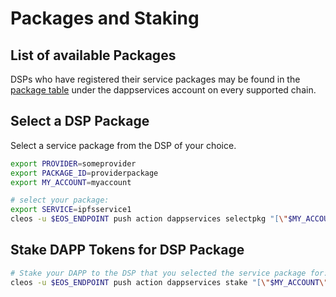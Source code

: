 Packages and Staking
====================

## List of available Packages
DSPs who have registered their service packages may be found in the [package table](https://kylin.eosx.io/account/dappservices?mode=contract&sub=tables&table=package&lowerBound=&upperBound=&limit=100) under the dappservices account on every supported chain.

## Select a DSP Package
Select a service package from the DSP of your choice.  

```bash
export PROVIDER=someprovider
export PACKAGE_ID=providerpackage
export MY_ACCOUNT=myaccount

# select your package: 
export SERVICE=ipfsservice1
cleos -u $EOS_ENDPOINT push action dappservices selectpkg "[\"$MY_ACCOUNT\",\"$PROVIDER\",\"$SERVICE\",\"$PACKAGE_ID\"]" -p $MY_ACCOUNT@active
```

## Stake DAPP Tokens for DSP Package
```bash
# Stake your DAPP to the DSP that you selected the service package for:
cleos -u $EOS_ENDPOINT push action dappservices stake "[\"$MY_ACCOUNT\",\"$PROVIDER\",\"$SERVICE\",\"50.0000 DAPP\"]' -p $MY_ACCOUNT@active
```